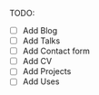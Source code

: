 TODO:

- [ ] Add Blog
- [ ] Add Talks
- [ ] Add Contact form
- [ ] Add CV
- [ ] Add Projects
- [ ] Add Uses
